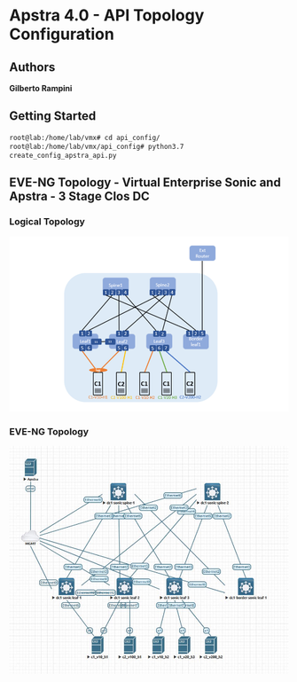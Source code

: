 # Apstra 4.0 - API Topology Configuration

## Authors

**Gilberto Rampini**

## Getting Started


```
root@lab:/home/lab/vmx# cd api_config/
root@lab:/home/lab/vmx/api_config# python3.7 create_config_apstra_api.py 

```

## EVE-NG Topology - Virtual Enterprise Sonic and Apstra - 3 Stage Clos DC

### Logical Topology
![Topology](https://github.com/gilbertorgit/ent_sonic_apstra/blob/main/sonic_3clos/topology_prints/Topology.png)

### EVE-NG Topology
![Topology](https://github.com/gilbertorgit/sonic-3-stage-clos-api/blob/main/eve-ng-topology.JPG)

